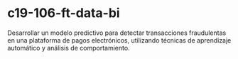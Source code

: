 # c19-106-ft-data-bi
Desarrollar un modelo predictivo para detectar transacciones fraudulentas en una plataforma de pagos electrónicos, utilizando técnicas de aprendizaje automático y análisis de comportamiento.
